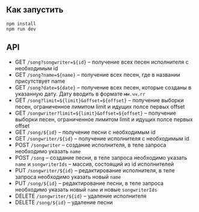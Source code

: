 ## Как запустить

```
npm install
npm run dev
```

## API

- GET `/song?songwriter=${id}` – получение всех песен исполнителя с необходимым id
- GET `/song?name=${name}` – получение всех песен, где в названии присутствует name
- GET `/song?date=${date}` – получение всех песен, которые созданы в указанную дату. Дату вводить в формате `мм.чч.гг`
- GET `/song?limit=${limit}&offset=${offset}` – получение выборки песен, ограниченное лимитом limit и идущих полсе первых offset
- GET `/songwriter?limit=${limit}&offset=${offset}` – получение выборки песен, ограниченное лимитом limit и идущих полсе первых offset
- GET `/song/${id}` – получение песни с необходимым id
- GET `/songwriter/${id}` – получение исполнителя с необходимым id
- POST `/songwriter` – создание исполнителя, в теле запроса необходимо указать `name`
- POST `/song` – создание песни, в теле запроса необходимо указать `name` и `songwriterIds` – массив, состоящий из id исполнителей
- PUT `/songwriter/${id}` – редактирование исполнителя, в теле запроса необходимо указать новый `name`
- PUT `/song/${id}` – редактирование песни, в теле запроса необходимо указать новый `name` и новые `songwriterIds`
- DELETE `/songwriter/${id}` – удаление исполнителя
- DELETE `/song/${id}` – удаление песни

